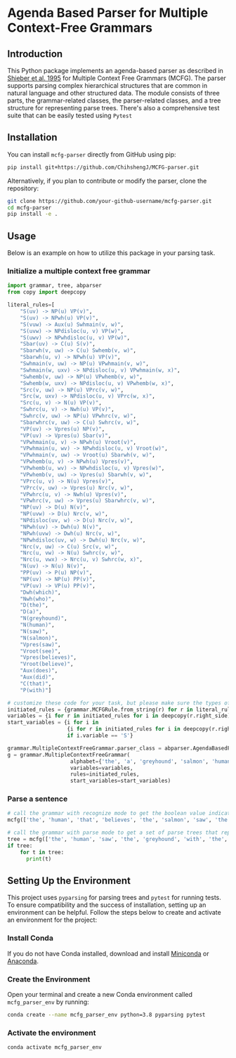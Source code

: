 # Agenda Based Parser for Multiple Context-Free Grammars

## Introduction

This Python package implements an agenda-based parser as described in [Shieber et al. 1995](https://doi.org/10.1016/0743-1066(95)00035-I) for Multiple Context Free Grammars (MCFG). The parser supports parsing complex hierarchical structures that are common in natural language and other structured data. The module consists of three parts, the grammar-related classes, the parser-related classes, and a tree structure for representing parse trees. There's also a comprehensive test suite that can be easily tested using `Pytest`



## Installation

You can install `mcfg-parser` directly from GitHub using pip:

```bash
pip install git+https://github.com/ChihshengJ/MCFG-parser.git
```

Alternatively, if you plan to contribute or modify the parser, clone the repository:

```bash
git clone https://github.com/your-github-username/mcfg-parser.git 
cd mcfg-parser
pip install -e .
```



## Usage

Below is an example on how to utilize this package in your parsing task. 

### Initialize a multiple context free grammar

```python
import grammar, tree, abparser
from copy import deepcopy

literal_rules=[
    "S(uv) -> NP(u) VP(v)",
    "S(uv) -> NPwh(u) VP(v)",
    "S(vuw) -> Aux(u) Swhmain(v, w)",
    "S(uvw) -> NPdisloc(u, v) VP(w)",
    "S(uwv) -> NPwhdisloc(u, v) VP(w)",
    "Sbar(uv) -> C(u) S(v)",
    "Sbarwh(v, uw) -> C(u) Swhemb(v, w)",
    "Sbarwh(u, v) -> NPwh(u) VP(v)",
    "Swhmain(v, uw) -> NP(u) VPwhmain(v, w)",
    "Swhmain(w, uxv) -> NPdisloc(u, v) VPwhmain(w, x)",
    "Swhemb(v, uw) -> NP(u) VPwhemb(v, w)",
    "Swhemb(w, uxv) -> NPdisloc(u, v) VPwhemb(w, x)",
    "Src(v, uw) -> NP(u) VPrc(v, w)",
    "Src(w, uxv) -> NPdisloc(u, v) VPrc(w, x)",
    "Src(u, v) -> N(u) VP(v)",
    "Swhrc(u, v) -> Nwh(u) VP(v)",
    "Swhrc(v, uw) -> NP(u) VPwhrc(v, w)",
    "Sbarwhrc(v, uw) -> C(u) Swhrc(v, w)",
    "VP(uv) -> Vpres(u) NP(v)",
    "VP(uv) -> Vpres(u) Sbar(v)",
    "VPwhmain(u, v) -> NPwh(u) Vroot(v)",
    "VPwhmain(u, wv) -> NPwhdisloc(u, v) Vroot(w)",
    "VPwhmain(v, uw) -> Vroot(u) Sbarwh(v, w)",
    "VPwhemb(u, v) -> NPwh(u) Vpres(v)",
    "VPwhemb(u, wv) -> NPwhdisloc(u, v) Vpres(w)",
    "VPwhemb(v, uw) -> Vpres(u) Sbarwh(v, w)",
    "VPrc(u, v) -> N(u) Vpres(v)",
    "VPrc(v, uw) -> Vpres(u) Nrc(v, w)",
    "VPwhrc(u, v) -> Nwh(u) Vpres(v)",
    "VPwhrc(v, uw) -> Vpres(u) Sbarwhrc(v, w)",
    "NP(uv) -> D(u) N(v)",
    "NP(uvw) -> D(u) Nrc(v, w)",
    "NPdisloc(uv, w) -> D(u) Nrc(v, w)",
    "NPwh(uv) -> Dwh(u) N(v)",
    "NPwh(uvw) -> Dwh(u) Nrc(v, w)",
    "NPwhdisloc(uv, w) -> Dwh(u) Nrc(v, w)",
    "Nrc(v, uw) -> C(u) Src(v, w)",
    "Nrc(u, vw) -> N(u) Swhrc(v, w)",
    "Nrc(u, vwx) -> Nrc(u, v) Swhrc(w, x)",
    "N(uv) -> N(u) N(v)",
    "PP(uv) -> P(u) NP(v)",
    "NP(uv) -> NP(u) PP(v)",
    "VP(uv) -> VP(u) PP(v)",
    "Dwh(which)",
    "Nwh(who)",
    "D(the)",
    "D(a)",
    "N(greyhound)",
    "N(human)",
    "N(saw)",
    "N(salmon)",
    "Vpres(saw)",
    "Vroot(see)",
    "Vpres(believes)",
    "Vroot(believe)",
    "Aux(does)",
    "Aux(did)",
    "C(that)",
    "P(with)"]

# customize these code for your task, but please make sure the types of the parameters are all correct
initiated_rules = {grammar.MCFGRule.from_string(r) for r in literal_rules}
variables = {i for r in initiated_rules for i in deepcopy(r.right_side) + ((deepcopy(r.left_side)),)}
start_variables = {i for i in 
                   {i for r in initiated_rules for i in deepcopy(r.right_side) + ((deepcopy(r.left_side)),)} 
                   if i.variable == 'S'}

grammar.MultipleContextFreeGrammar.parser_class = abparser.AgendaBasedParser
g = grammar.MultipleContextFreeGrammar(
                    alphabet={'the', 'a', 'greyhound', 'salmon', 'human', 'believe', 'believes', 'see', 'saw', 'who', 'which', 'does', 'did', 'that', 'with'},
                    variables=variables,
                    rules=initiated_rules,
                    start_variables=start_variables)
```

### Parse a sentence

```python
# call the grammar with recognize mode to get the boolean value indicating whether this sentence is grammatical or not with regard to your rules
mcfg(['the', 'human', 'that', 'believes', 'the', 'salmon', 'saw', 'the', 'greyhound'], mode="recognize")

# call the grammar with parse mode to get a set of parse trees that represents the parsing result
tree = mcfg(['the', 'human', 'saw', 'the', 'greyhound', 'with', 'the', 'salmon'], mode = 'parse')
if tree:
    for t in tree:
      print(t)
```

## Setting Up the Environment

This project uses `pyparsing` for parsing trees and `pytest` for running tests. To ensure compatibility and the success of installation, setting up an environment can be helpful. Follow the steps below to create and activate an environment for the project:

### Install Conda

If you do not have Conda installed, download and install [Miniconda](https://docs.conda.io/en/latest/miniconda.html) or [Anaconda](https://www.anaconda.com/products/distribution).

### Create the Environment

Open your terminal and create a new Conda environment called `mcfg_parser_env` by running:

```bash
conda create --name mcfg_parser_env python=3.8 pyparsing pytest
```

### Activate the environment

```bash
conda activate mcfg_parser_env
```

